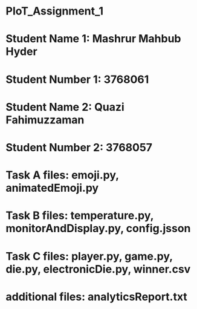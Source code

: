 # PIoT_Assignment_1

# Student Name 1: Mashrur Mahbub Hyder
# Student Number 1: 3768061

# Student Name 2: Quazi Fahimuzzaman
# Student Number 2: 3768057

# Task A files: emoji.py, animatedEmoji.py

# Task B files: temperature.py, monitorAndDisplay.py, config.jsson

# Task C files: player.py, game.py, die.py, electronicDie.py, winner.csv

# additional files: analyticsReport.txt

